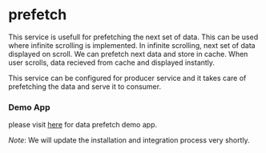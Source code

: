 # prefetch
This service is usefull for prefetching the next set of data. This can be used where infinite scrolling is implemented.
In infinite scrolling, next set of data displayed on scroll. We can prefetch next data and store in cache. When user scrolls, data recieved from cache and displayed instantly. 

This service can be configured for producer service and it takes care of prefetching the data and serve it to consumer.
### Demo App
please visit [here](https://github.com/shakya008/data-prefetch-demo) for data prefetch demo app.

*Note*: We will update the installation and integration process very shortly.
